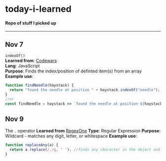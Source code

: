 # today-i-learned  
#### Repo of stuff I picked up  
---  
## Nov 7
`indexOf()`  
**Learned from**: [Codewars](https://www.codewars.com/kata/56676e8fabd2d1ff3000000c/solutions/javascript)  
**Lang**: JavaScript  
**Purpose**: Finds the index/position of definted item(s) from an array   
**Example use**:   
```javascript
function findNeedle(haystack) {
  return "found the needle at position " + haystack.indexOf("needle");
}
//or
const findNeedle = haystack => `found the needle at position ${haystack.indexOf('needle')}`;
```

## Nov 9
The `.` operator
**Learned from** [RegexOne](https://regexone.com/)
**Type**: Regular Expression
**Purpose**: Wildcard - matches any digit, letter, or whitespace
**Example use**:
```javascript
function replaceAny(a) {
  return a.replace(/./g, ' '); //finds any character in the object and replaces it with a space.
}
```
